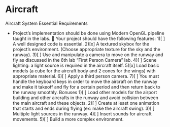 # Aircraft

Aircraft System
Essential Requirements
- Project’s implementation should be done using Modern OpenGL pipeline taught in the labs.
 Your project should have the following features:
1)[ ] A well designed code is essential.
2)[x] A textured skybox for the project’s environment. (Choose appropriate texture for the sky and the runway).
3)[ ] Use and manipulate a camera to move on the runway and fly as discussed in the 6th lab “First Person Camera” lab.
4)[ ] Scene lighting: a light source is required in the aircraft itself.
5)[x] Load basic models (a cube for the aircraft body and 2 cones for the wings) with appropriate material.
6)[ ] Apply a third person camera.
7)[ ] You must handle the keyboard keys in order to move the aircraft on the runway and make it takeoff and fly for a certain period and then return back to the runway smoothly.
Bonuses
1)[ ] Load other models for the airport building and other aircrafts in the runway and avoid collision between the main aircraft and these objects.
2)[ ] Create at least one animation that starts and ends during flying (ex: make the aircraft swing).
3)[ ] Multiple light sources in the runway.
4)[ ] Insert sounds for aircraft movements.
5)[ ] Build a more complex environment.
